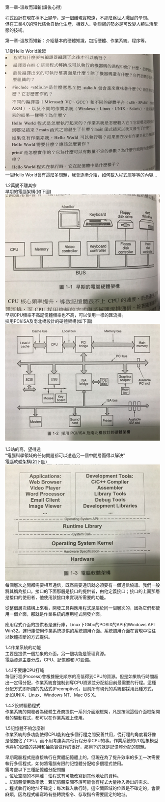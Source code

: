 第一章-溫故而知新(讀後心得)

程式設計在現在稱不上顯學，是一個離現實較遠，不那麼爲世人矚目的學問。<BR>
但在工業4.0的現代結合自動化生產、機器人、物聯網的勢必是可改變人類生活型態的技術。<BR>

第一章-溫故而知新：介紹基本的硬體知識，包括硬體、作業系統、程序等。

1.1從Hello World說起<BR>
<img src="https://github.com/kyledai/An-Programmer-Prepares/blob/master/Chapter1_Image/questionabouthelloworld.jpg" width="640"/><BR>
一個Hello World會有這麼多問題，我會逐漸介紹，如何載入程式庫等等的內容...<BR>

1.2萬變不離其宗<BR>
早期的電腦架構(如下圖)<BR>
<img src="https://github.com/kyledai/An-Programmer-Prepares/blob/master/Chapter1_Image/1_1computerarchitecture.jpg" width="640"/><BR>
早期CPU頻率不高記憶體頻率也不高，可以使用一樣的匯流排。<BR>
採用PCI/ISA及南北橋設計的硬體架構(如下圖)<BR>
<img src="https://github.com/kyledai/An-Programmer-Prepares/blob/master/Chapter1_Image/1_2computerarchitecture.jpg" width="640"/><BR>

1.3站的高，望得遠<BR>
"電腦科學領域的任何問題都可以透過另一個中間層而得以解決"<BR>
電腦軟體架構(如下圖)<BR>
<img src="https://github.com/kyledai/An-Programmer-Prepares/blob/master/Chapter1_Image/1_3computerswarchitecture.jpg" width="640"/><BR>
每個層次之間都需要相互通信，既然需要通訊就必須要有一個通信協議。我們一般將其稱為接口。接口的下面那層是接口的提供者，由他定義接口；接口的上面那層是接口的使用者，他使用該接口來實現所需要的功能。<BR>

從整個層次結構上來看，開發工具與應用程式是屬於同一個層次的，因為它們都使用一個介面，那就是作業系統的應用程式開發介面。<BR>

應用程式介面的提供者是運行庫，Linux下Glibc的POSIX的API和Windows API Win32。運行庫使用作業系統提供的系統調用介面。系統調用介面在實現中往往以軟體插斷的方式提供。<BR>

1.4作業系統的功能<BR>
主要是提供一個抽象的介面，另一個功能是管理資源。<BR>
電腦資源主要分成，CPU、記憶體和I/O設備。<BR>

1.4.1不要讓CPU打盹<BR>
每個行程(Process)會根據優先順序的高低得到CPU的資源。但是如果執行時間超出一定得分配，作業系統會強制剝奪CPU資源並分配給目前最需要的行程。這種分配方式即所謂的先佔式(Preemptive)。目前所有現代的系統都採用此種方式，比如UNIX、Linux、Windows NT、Mac OS X。<BR>

1.4.2設備驅動程式<BR>
作業系統的開發者為硬體生產商提供一系列介面跟框架，凡是按照這個介面框架開發的驅動程式，都可以在作業系統上使用。<BR>

1.5記憶體不夠怎麼辦<BR>
作業系統的多功能使得CPU能夠在多個行程之間妥善共用，從行程的角度看好像是他獨佔了CPU，而不用考慮與其他行程分享CPU的事。作業系統的I/O抽象模型也將I/O設備的共用和抽象實做作的很好，那剩下的就是記憶體分配的問題。<BR>

早期電腦程式是直接執行在實體記憶體上的，但現在為了提升效率的多工一次需要執行多個程式，如何將電腦有限的記憶體分配給多個程式使用。<BR>
需考慮以下三種記憶體分配問題<BR>
。位址空間的不隔離：怕程式有可能改寫到其他地址的資料。<BR>
。記憶體使用效率低：若記憶體空間不族可能會有程式大量換入換出的需求。<BR>
。程式執行的地址不確定：每次載入執行時，這空閒區域的位置是不確定的，會很麻煩，因為程式編寫時有些轉跳指令、存取指令需要固定的地址。<BR>
